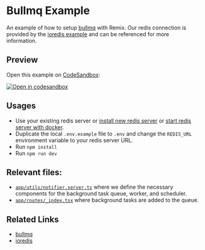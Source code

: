 # Bullmq Example

An example of how to setup [bullmq](https://github.com/taskforcesh/bullmq) with Remix. Our redis connection is provided by the [ioredis example](../ioredis) and can be referenced for more information.

## Preview

Open this example on [CodeSandbox](https://codesandbox.com):

[![Open in codesandbox](https://codesandbox.io/static/img/play-codesandbox.svg)](https://codesandbox.io/s/github/remix-run/examples/tree/main/bullmq-task-queue)

## Usages

- Use your existing redis server or [install new redis server](https://redis.io/topics/quickstart) or [start redis server with docker](https://hub.docker.com/_/redis).
- Duplicate the local `.env.example` file to `.env` and change the `REDIS_URL` environment variable to your redis server URL.
- Run `npm install`
- Run `npm run dev`

## Relevant files:

- [`app/utils/notifier.server.ts`](./app/queues/notifier.server.ts) where we define the necessary components for the background task queue, worker, and scheduler.
- [`app/routes/_index.tsx`](./app/routes/_index.tsx) where background tasks are added to the queue.

## Related Links

- [bullmq](https://github.com/taskforcesh/bullmq)
- [ioredis](https://github.com/luin/ioredis)
